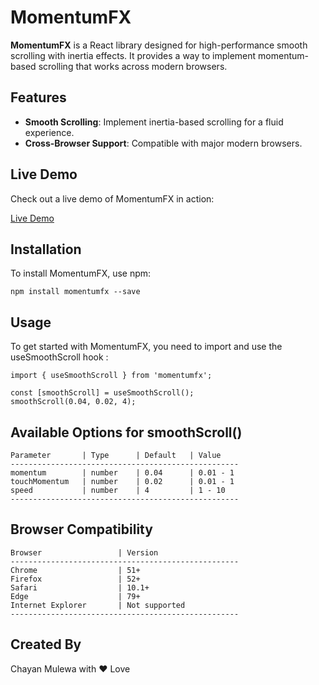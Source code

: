 # MomentumFX

**MomentumFX** is a React library designed for high-performance smooth scrolling with inertia effects. It provides a way to implement momentum-based scrolling that works across modern browsers.

## Features

- **Smooth Scrolling**: Implement inertia-based scrolling for a fluid experience.
- **Cross-Browser Support**: Compatible with major modern browsers.

## Live Demo

Check out a live demo of MomentumFX in action:

[Live Demo](https://momentumfx.vercel.app)

## Installation

To install MomentumFX, use npm:

```
npm install momentumfx --save

```

## Usage

To get started with MomentumFX, you need to import and use the useSmoothScroll hook : 

```
import { useSmoothScroll } from 'momentumfx';

const [smoothScroll] = useSmoothScroll();
smoothScroll(0.04, 0.02, 4);

```

## Available Options for smoothScroll()

```
Parameter       | Type      | Default   | Value
---------------------------------------------------
momentum	    | number	| 0.04	    | 0.01 - 1
touchMomentum   | number	| 0.02	    | 0.01 - 1
speed	        | number	| 4	        | 1 - 10
---------------------------------------------------
```

## Browser Compatibility

```
Browser                 | Version
---------------------------------------------------
Chrome                  | 51+
Firefox                 | 52+
Safari                  | 10.1+
Edge                    | 79+
Internet Explorer       | Not supported
---------------------------------------------------
```

## Created By

Chayan Mulewa with ❤️ Love
